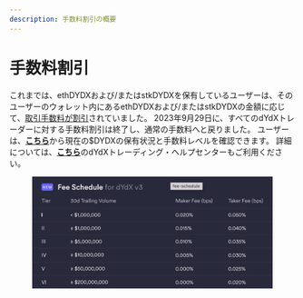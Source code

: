 ```yaml
---
description: 手数料割引の概要
---
```


# 手数料割引

これまでは、ethDYDXおよび/またはstkDYDXを保有しているユーザーは、そのユーザーのウォレット内にあるethDYDXおよび/またはstkDYDXの金額に応じて、[取引手数料が割引](https://dydx.exchange/blog/v3-updated-fee-schedule)されていました。 2023年9月29日に、すべてのdYdXトレーダーに対する手数料割引は終了し、通常の手数料へと戻りました。 ユーザーは、[**こちら**](https://trade.dydx.exchange/portfolio/fees)から現在の$DYDXの保有状況と手数料レベルを確認できます。 詳細については、[**こちら**](https://help.dydx.exchange/en/articles/4798040-perpetual-trade-fees)のdYdXトレーディング・ヘルプセンターもご利用ください。

<figure><img src="../.gitbook/assets/Screenshot 2023-10-05 at 09.39.07.png" alt=""><figcaption></figcaption></figure>
